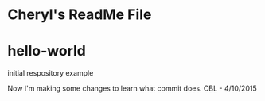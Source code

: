 # Cheryl's ReadMe File
# hello-world
initial respository example

Now I'm making some changes to learn what commit does. CBL - 4/10/2015
